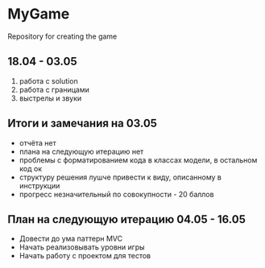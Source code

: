 # MyGame
Repository for creating the game

## 18.04 - 03.05

1. работа с solution
2. работа с границами
3. выстрелы и звуки

## Итоги и замечания на 03.05
 - отчёта нет
 - плана на следующую итерацию нет
 - проблемы с форматированием кода в классах модели, в остальном код ок
 - структуру решения лушче привести к виду, описанному в инструкции
 - прогресс незначительный
 по совокупности - 20 баллов

## План на следующую итерацию 04.05 - 16.05
 - Довести до ума паттерн MVC
 - Начать реализовывать уровни игры
 - Начать работу с проектом для тестов
